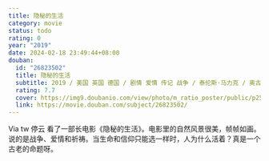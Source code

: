 ```yaml
---
title: 隐秘的生活
category: movie
status: todo
rating: 0
year: "2019"
date: 2024-02-18 23:49:44+08:00
douban:
  id: "26823502"
  title: 隐秘的生活
  subtitle: 2019 / 美国 英国 德国 / 剧情 爱情 传记 战争 / 泰伦斯·马力克 / 奥古斯特·迪赫 瓦莱丽·帕赫纳
  rating: 7.7
  cover: https://img9.doubanio.com/view/photo/m_ratio_poster/public/p2565607356.jpg
  link: https://movie.douban.com/subject/26823502/
---
```


Via tw 停云 看了一部长电影《隐秘的生活》。电影里的自然风景很美，帧帧如画。说的是战争、爱情和祈祷。当生命和信仰只能选一样时，人为什么活着？真是一个古老的命题呀。
